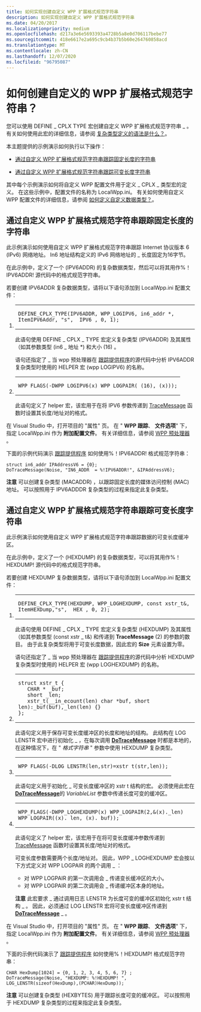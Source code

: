 ```yaml
---
title: 如何实现创建自定义 WPP 扩展格式规范字符串
description: 如何实现创建自定义 WPP 扩展格式规范字符串
ms.date: 04/20/2017
ms.localizationpriority: medium
ms.openlocfilehash: d217a3e6e5693393a4728b5a8e0d706117bebe77
ms.sourcegitcommit: 418e6617e2a695c9cb4b37b5b60e264760858acd
ms.translationtype: MT
ms.contentlocale: zh-CN
ms.lasthandoff: 12/07/2020
ms.locfileid: "96795087"
---
```

# <a name="how-do-i-create-custom-wpp-extended-format-specification-strings"></a>如何创建自定义的 WPP 扩展格式规范字符串？


您可以使用 DEFINE \_ CPLX TYPE 宏创建自定义 WPP 扩展格式规范字符串 \_ 。 有关如何使用此宏的详细信息，请参阅 [复杂类型定义的语法是什么？](what-is-the-syntax-of-the-complex-types-definition-.md)。

本主题提供的示例演示如何执行以下操作：

- [通过自定义 WPP 扩展格式规范字符串跟踪固定长度的字符串](#trace-fixed-length-strings-through-custom-wpp-extended-format-specification-strings)

- [通过自定义 WPP 扩展格式规范字符串跟踪可变长度字符串](#trace-variable-length-strings-through-custom-wpp-extended-format-specification-strings)

其中每个示例演示如何将自定义 WPP 配置文件用于定义 \_ CPLX \_ 类型宏的定义。 在这些示例中，配置文件的名称为 LocalWpp.ini。 有关如何使用自定义 WPP 配置文件的详细信息，请参阅 [如何定义自定义数据类型？](how-do-you-define-custom-data-types-.md)。

## <a name="trace-fixed-length-strings-through-custom-wpp-extended-format-specification-strings"></a>通过自定义 WPP 扩展格式规范字符串跟踪固定长度的字符串

此示例演示如何使用自定义 WPP 扩展格式规范字符串跟踪 Internet 协议版本 6 (IPv6) 网络地址。 In6 地址结构定义的 IPv6 网络地址的 \_ 长度固定为16字节。

在此示例中，定义了一个 (IPV6ADDR) 的复杂数据类型，然后可以将其用作%！IPV6ADDR! 源代码中的格式规范字符串。

若要创建 IPV6ADDR 复杂数据类型，请将以下语句添加到 LocalWpp.ini 配置文件：

1.  <span codelanguage=""></span>
    <table>
    <colgroup>
    <col width="100%" />
    </colgroup>
    <tbody>
    <tr class="odd">
    <td align="left"><pre><code>DEFINE_CPLX_TYPE(IPV6ADDR, WPP_LOGIPV6, in6_addr *, ItemIPV6Addr, "s", _IPV6_, 0, 1);</code></pre></td>
    </tr>
    </tbody>
    </table>

    此语句使用 DEFINE \_ CPLX \_ TYPE 宏定义复杂类型 (IPV6ADDR) 及其属性（如其参数类型 (in6 \_ 地址 \*) 和大小 (16) 。

    语句还指定了 \_ 当 wpp 预处理器在 [跟踪提供程序](trace-provider.md)的源代码中分析 IPV6ADDR 复杂类型时使用的 HELPER 宏 (wpp LOGIPV6) 的名称。

2.  <span codelanguage=""></span>
    <table>
    <colgroup>
    <col width="100%" />
    </colgroup>
    <tbody>
    <tr class="odd">
    <td align="left"><pre><code>WPP_FLAGS(-DWPP_LOGIPV6(x) WPP_LOGPAIR( (16), (x)));</code></pre></td>
    </tr>
    </tbody>
    </table>

    此语句定义了 helper 宏，该宏用于在将 IPV6 参数传递到 [TraceMessage](/windows/win32/api/evntrace/nf-evntrace-tracemessage) 函数时设置其长度/地址对的格式。

在 Visual Studio 中，打开项目的 "属性" 页。 在 " **WPP 跟踪**、 **文件选项**" 下，指定 LocalWpp.ini 作为 **附加配置文件**。 有关详细信息，请参阅 [WPP 预处理器](wpp-preprocessor.md) 。

下面的示例代码演示 [跟踪提供程序](trace-provider.md) 如何使用%！IPV6ADDR! 格式规范字符串：

```
struct in6_addr IPAddressV6 = {0};
DoTraceMessage(Noise, "IN6_ADDR  = %!IPV6ADDR!", &IPAddressV6);
```

**注意**  可以创建复杂类型 (MACADDR) ，以跟踪固定长度的媒体访问控制 (MAC) 地址。 可以按照用于 IPV6ADDDR 复杂类型的过程来指定此复杂类型。

 

## <a name="trace-variable-length-strings-through-custom-wpp-extended-format-specification-strings"></a>通过自定义 WPP 扩展格式规范字符串跟踪可变长度字符串

此示例演示如何使用自定义 WPP 扩展格式规范字符串跟踪数据的可变长度缓冲区。

在此示例中，定义了一个 (HEXDUMP) 的复杂数据类型，可以将其用作%！HEXDUMP! 源代码中的格式规范字符串。

若要创建 HEXDUMP 复杂数据类型，请将以下语句添加到 LocalWpp.ini 配置文件：

1.  <span codelanguage=""></span>
    <table>
    <colgroup>
    <col width="100%" />
    </colgroup>
    <tbody>
    <tr class="odd">
    <td align="left"><pre><code>DEFINE_CPLX_TYPE(HEXDUMP, WPP_LOGHEXDUMP, const xstr_t&, ItemHEXDump,"s", _HEX_, 0, 2);</code></pre></td>
    </tr>
    </tbody>
    </table>

    此语句使用 DEFINE \_ CPLX \_ TYPE 宏定义复杂类型 (HEXDUMP) 及其属性（如其参数类型 (const xstr \_ t&) 和传递到 **TraceMessage** (2) 的参数的数目。 由于此复杂类型将用于可变长度数据，因此宏的 **Size** 元素设置为零。

    语句还指定了 \_ 当 wpp 预处理器在 [跟踪提供程序](trace-provider.md)的源代码中分析 HEXDUMP 复杂类型时使用的 HELPER 宏 (wpp LOGHEXDUMP) 的名称。

2.  <span codelanguage=""></span>
    <table>
    <colgroup>
    <col width="100%" />
    </colgroup>
    <tbody>
    <tr class="odd">
    <td align="left"><pre><code>struct xstr_t {
       CHAR * _buf;
       short _len;
       xstr_t(__in_ecount(len) char *buf, short len):_buf(buf),_len(len) {}
    };</code></pre></td>
    </tr>
    </tbody>
    </table>

    此语句定义用于保存可变长度缓冲区的长度和地址的结构。 此结构在 LOG LENSTR 宏中进行初始化 \_ ，在每次调用 [**DoTraceMessage**](/previous-versions/windows/hardware/previsioning-framework/ff544918(v=vs.85)) 时都是本地的，在这种情况下，在 " *格式字符串* " 参数中使用 HEXDUMP 复杂类型。

3.  <span codelanguage=""></span>
    <table>
    <colgroup>
    <col width="100%" />
    </colgroup>
    <tbody>
    <tr class="odd">
    <td align="left"><pre><code>WPP_FLAGS(-DLOG_LENSTR(len,str)=xstr_t(str,len));</code></pre></td>
    </tr>
    </tbody>
    </table>

    此语句定义用于初始化 \_ 可变长度缓冲区的 xstr t 结构的宏。 必须使用此宏在 [**DoTraceMessage**](/previous-versions/windows/hardware/previsioning-framework/ff544918(v=vs.85))的 *VariableList* 参数中传递长度可变的缓冲区。

4.  <span codelanguage=""></span>
    <table>
    <colgroup>
    <col width="100%" />
    </colgroup>
    <tbody>
    <tr class="odd">
    <td align="left"><pre><code>WPP_FLAGS(-DWPP_LOGHEXDUMP(x) WPP_LOGPAIR(2,&(x)._len) WPP_LOGPAIR((x)._len, (x)._buf));</code></pre></td>
    </tr>
    </tbody>
    </table>

    此语句定义了 helper 宏，该宏用于在将可变长度缓冲参数传递到 [TraceMessage](/windows/win32/api/evntrace/nf-evntrace-tracemessage) 函数时设置其长度/地址对的格式。

    可变长度参数需要两个长度/地址对。 因此，WPP \_ LOGHEXDUMP 宏会按以下方式定义对 WPP LOGPAIR 的两个调用 \_ ：

    -   对 WPP LOGPAIR 的第一次调用会 \_ 传递变长缓冲区的大小。
    -   对 WPP LOGPAIR 的第二次调用会 \_ 传递缓冲区本身的地址。

    **注意**  此宏要求 \_ 通过调用日志 LENSTR 为长度可变的缓冲区初始化 xstr t 结构 \_ 。 因此，必须通过 LOG LENSTR 宏将可变长度缓冲区传递到 [**DoTraceMessage**](/previous-versions/windows/hardware/previsioning-framework/ff544918(v=vs.85)) \_ 。

     

在 Visual Studio 中，打开项目的 "属性" 页。 在 " **WPP 跟踪**、 **文件选项**" 下，指定 LocalWpp.ini 作为 **附加配置文件**。 有关详细信息，请参阅 [WPP 预处理器](wpp-preprocessor.md) 。

下面的示例代码演示了 [跟踪提供程序](trace-provider.md) 如何使用%！HEXDUMP! 格式规范字符串：

```
CHAR HexDump[1024] = {0, 1, 2, 3, 4, 5, 6, 7} ;
DoTraceMessage(Noise, "HEXDUMP: %!HEXDUMP! ", LOG_LENSTR(sizeof(HexDump),(PCHAR)HexDump));
```

**注意**  可以创建复杂类型 (HEXBYTES) 用于跟踪长度可变的缓冲区。 可以按照用于 HEXDUMP 复杂类型的过程来指定此复杂类型。 
